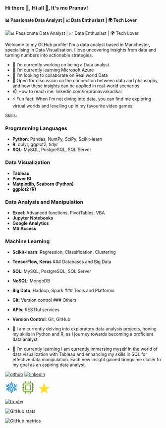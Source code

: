 ### Hi there 👋, Hi all 👋, It's me Pranav!
#### 📊 Passionate Data Analyst | 📈 Data Enthusiast | 🌍 Tech Lover
![📊 Passionate Data Analyst | 📈 Data Enthusiast | 🌍 Tech Lover](https://github.com/Pvakadikar/readme-/blob/main/Data%20Analyst-2.png)

Welcome to my GitHub profile! I'm a data analyst based in Manchester, specialising in Data Visualisation. I love uncovering insights from data and turning numbers into actionable strategies.

- 🔭 I’m currently working on being a Data analyst
- 🌱 I’m currently learning Microsoft Azure
- 👯 I’m looking to collaborate on Real world Data
- 💬 Open for discussion on the connection between data and philosophy, and how these insights can be applied in real-world scenarios
- 📫 How to reach me: linkedin.com/in/pranavvakadikar
- ⚡ Fun fact: When I'm not diving into data, you can find me exploring virtual worlds and levelling up in my favourite video games.

Skills:
### Programming Languages   
- **Python**: Pandas, NumPy, SciPy, Scikit-learn 
- **R**: dplyr, ggplot2, tidyr 
- **SQL**: MySQL, PostgreSQL, SQL Server 
### Data Visualization  
- **Tableau** 
- **Power BI**
- **Matplotlib, Seaborn (Python)** 
- **ggplot2 (R)**  
### Data Analysis and Manipulation  
- **Excel**: Advanced functions, PivotTables, VBA 
- **Jupyter Notebooks** 
- **Google Analytics**
- **MS Access**
### Machine Learning 
- **Scikit-learn**: Regression, Classification, Clustering 
- **TensorFlow, Keras**  ### Databases and Big Data 
- **SQL**: MySQL, PostgreSQL, SQL Server 
- **NoSQL**: MongoDB
- **Big Data**: Hadoop, Spark  ### Tools and Platforms 
- **Git**: Version control  ### Others 
- **APIs**: RESTful services 
- **Version Control**: Git, GitHub

- 🔭 I am currently delving into exploratory data analysis projects, honing my skills in Python and R, as I journey towards becoming a proficient data analyst. 
- 🌱 I’m currently learning I am currently immersing myself in the world of data visualization with Tableau and enhancing my skills in SQL for effective data manipulation. Each new insight gained brings me closer to my goal as an aspiring data analyst. 


[<img src='https://cdn.jsdelivr.net/npm/simple-icons@3.0.1/icons/github.svg' alt='github' height='40'>](https://github.com/Pvakadikar)  [<img src='https://cdn.jsdelivr.net/npm/simple-icons@3.0.1/icons/linkedin.svg' alt='linkedin' height='40'>](https://www.linkedin.com/in/linkedin.com/in/pranavvakadikar/)  

<a href='https://archiveprogram.github.com/'><img src='https://raw.githubusercontent.com/acervenky/animated-github-badges/master/assets/acbadge.gif' width='40' height='40'></a> <a href='https://docs.github.com/en/developers'><img src='https://raw.githubusercontent.com/acervenky/animated-github-badges/master/assets/devbadge.gif' width='40' height='40'></a> <a href='https://stars.github.com/'><img src='https://raw.githubusercontent.com/acervenky/animated-github-badges/master/assets/starbadge.gif' width='35' height='35'></a> 

[![trophy](https://github-profile-trophy.vercel.app/?username=Pvakadikar)](https://github.com/ryo-ma/github-profile-trophy)

![GitHub stats](https://github-readme-stats.vercel.app/api?username=Pvakadikar&show_icons=true)  

![GitHub metrics](https://metrics.lecoq.io/Pvakadikar)  

